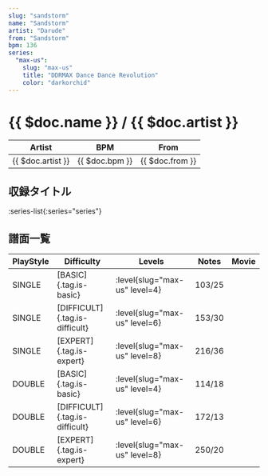 ```yaml
---
slug: "sandstorm"
name: "Sandstorm"
artist: "Darude"
from: "Sandstorm"
bpm: 136
series:
  "max-us":
    slug: "max-us"
    title: "DDRMAX Dance Dance Revolution"
    color: "darkorchid"
---
```


# {{ $doc.name }} / {{ $doc.artist }}

|Artist|BPM|From|
|------|---|----|
|{{ $doc.artist }}|{{ $doc.bpm }}|{{ $doc.from }}|

## 収録タイトル

:series-list{:series="series"}

## 譜面一覧

|PlayStyle|Difficulty|Levels|Notes|Movie|
|---------|----------|------|-----|-----|
|SINGLE|[BASIC]{.tag.is-basic}|:level{slug="max-us" level=4}|103/25||
|SINGLE|[DIFFICULT]{.tag.is-difficult}|:level{slug="max-us" level=6}|153/30||
|SINGLE|[EXPERT]{.tag.is-expert}|:level{slug="max-us" level=8}|216/36||
|DOUBLE|[BASIC]{.tag.is-basic}|:level{slug="max-us" level=4}|114/18||
|DOUBLE|[DIFFICULT]{.tag.is-difficult}|:level{slug="max-us" level=6}|172/13||
|DOUBLE|[EXPERT]{.tag.is-expert}|:level{slug="max-us" level=8}|250/20||
